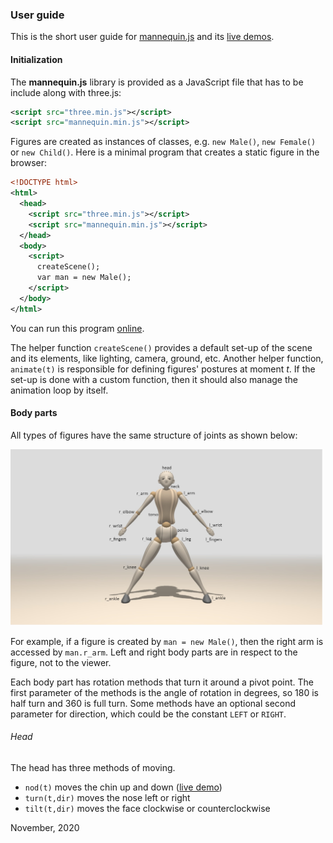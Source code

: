 ### User guide

This is the short user guide for [mannequin.js](../index.md) and its [live demos](../demos).

#### Initialization

The **mannequin.js** library is provided as a JavaScript file that has to
be include along with three.js:

``` xml
<script src="three.min.js"></script>
<script src="mannequin.min.js"></script>
```

Figures are created as instances of classes, e.g. `new Male()`, `new Female()` or
`new Child()`. Here is a minimal program that creates a static figure in the browser:

``` xml
<!DOCTYPE html>
<html>
  <head>
    <script src="three.min.js"></script>
    <script src="mannequin.min.js"></script>
  </head>
  <body>
    <script>
      createScene();
      var man = new Male();
    </script>
  </body>
</html>
```

You can run this program [online](example-minimal.html). 

The helper function `createScene()` provides a default set-up of the scene
and its elements, like lighting, camera, ground, etc. Another helper function,
`animate(t)` is responsible for defining figures' postures at moment *t*. If
the set-up is done with a custom function, then it should also manage the
animation loop by itself.


#### Body parts

All types of figures have the same structure of joints as shown below:

[<img src="snapshots/body-parts.jpg" width="500">](snapshots/body-parts.jpg)

For example, if a figure is created by `man = new Male()`, then the right
arm is accessed by `man.r_arm`. Left and right body parts are in respect
to the figure, not to the viewer.

Each body part has rotation methods that turn it around a pivot point.
The first parameter of the methods is the angle of rotation in degrees,
so 180 is half turn and 360 is full turn. Some methods have an optional
second parameter for direction, which could be the constant `LEFT` or
`RIGHT`.

###### Head

The head has three methods of moving.

* `nod(t)` moves the chin up and down ([live demo](example-head-nod.html))
* `turn(t,dir)` moves the nose left or right
* `tilt(t,dir)` moves the face clockwise or counterclockwise


November, 2020
